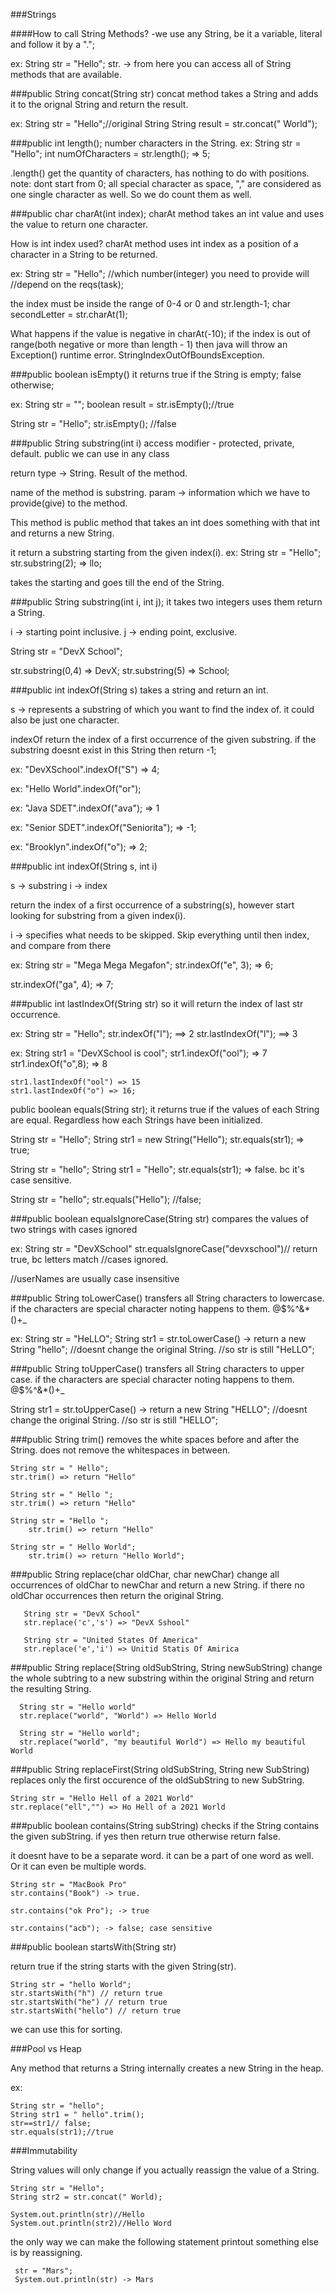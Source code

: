 ###Strings

####How to call String Methods?
-we use any String, be it a variable, literal
and follow it by a "."; 

ex: String str = "Hello";
str. -> from here you can access all of 
String methods that are available. 


###public String concat(String str)
concat method takes a String and adds it
to the orignal String and return the result.

ex: String str = "Hello";//original String
String result = str.concat(" World");



###public int length();
number characters in the String.
ex: String str = "Hello";
    int numOfCharacters = str.length(); => 5;
    
.length() get the quantity of characters, has nothing to do with
positions.
note: dont start from 0;
all special character as space, "," are considered as one 
single character as well. So we do count them as well.

###public char charAt(int index);
charAt method takes an int value and uses the value
to return one character. 

How is int index used? charAt method uses int index as a position of 
a character in a String to be returned. 

ex: String str = "Hello";
   //which number(integer) you need to provide will 
   //depend on the reqs(task);
   
 the index must be inside the range of 0-4 or 0 and str.length-1;
    char secondLetter = str.charAt(1);
   

What happens if the value is negative in charAt(-10);
if the index is out of range(both negative or more than length - 1) then
java will throw an Exception() runtime error.
StringIndexOutOfBoundsException. 


###public boolean isEmpty()
it returns true if the String is empty;
false otherwise;

ex: 
String str = "";
boolean result = str.isEmpty();//true

String str = "Hello";
str.isEmpty(); //false

###public String substring(int i)
access modifier - protected, private, default.
public we can use in any class

return type -> String. Result of the method.

name of the method is substring. 
param -> information which we have to provide(give) to the method.

This method is public method that takes an int does something with that int and returns a new String.

it return a substring starting from the given index(i). 
ex: String str = "Hello";
    str.substring(2); => llo;
    
   takes the starting and goes till the end of the String.
   

###public String substring(int i, int j);
it takes two integers uses them return a String.

i -> starting point inclusive. 
j -> ending point, exclusive.

String str = "DevX School";

str.substring(0,4) => DevX;
str.substring(5) => School;

###public int indexOf(String s)
takes a string and return an int.

s -> represents a substring of which you want to find the index of. it could also be 
just one character. 

indexOf return the index of a first occurrence of the given substring.
if the substring doesnt exist in this String then return -1;

ex: "DevXSchool".indexOf("S") => 4;

ex: "Hello World".indexOf("or");

ex: "Java SDET".indexOf("ava"); => 1

ex: "Senior SDET".indexOf("Seniorita"); => -1;

ex: "Brooklyn".indexOf("o"); => 2;


###public int indexOf(String s, int i)

s -> substring
i -> index

return the index of a first occurrence of a substring(s), however start looking for substring
from a given index(i). 

i -> specifies what needs to be skipped. Skip everything until then index, and compare from there


ex: String str = "Mega Mega Megafon";
str.indexOf("e", 3); => 6;

str.indexOf("ga", 4); => 7;



###public int lastIndexOf(String str)
so it will return the index of last str occurrence. 

ex: String str = "Hello";
    str.indexOf("l"); ==> 2
    str.lastIndexOf("l"); ==> 3
    
     
ex: String str1 = "DevXSchool is cool";
    str1.indexOf("ool"); => 7
    str1.indexOf("o",8); => 8
    
    str1.lastIndexOf("ool") => 15
    str1.lastIndexOf("o") => 16;
    
 
public boolean equals(String str);
it returns true if the values of each String are equal. Regardless
how each Strings have been initialized. 

String str = "Hello";
String str1 = new String("Hello");
str.equals(str1); => true;

String str = "hello";
String str1 = "Hello";
str.equals(str1); => false. bc it's case sensitive.

String str = "hello";
str.equals("Hello"); //false;


###public boolean equalsIgnoreCase(String str)
compares the values of two strings with cases ignored

ex: String str = "DevXSchool"
   str.equalsIgnoreCase("devxschool")// return true, bc letters match 
   //cases ignored.

   //userNames are usually case insensitive
   
   
###public String toLowerCase()
transfers all String characters to lowercase. if the characters 
are special character noting happens to them.
@$%^&*()+_

ex: String str = "HeLLO";
String str1 = str.toLowerCase() -> return a new String "hello";
//doesnt change the original String.
//so str is still "HeLLO";


###public String toUpperCase()
transfers all String characters to upper case. if the characters 
are special character noting happens to them.
@$%^&*()+_

String str1 = str.toUpperCase() -> return a new String "HELLO";
//doesnt change the original String.
//so str is still "HELLO";

###public String trim()
removes the white spaces before and after the String. does not remove the whitespaces
in between.

    String str = " Hello";
    str.trim() => return "Hello"
    
    String str = " Hello ";
    str.trim() => return "Hello"
    
    String str = "Hello ";
        str.trim() => return "Hello"
        
    String str = " Hello World";
        str.trim() => return "Hello World";
        
        
###public String replace(char oldChar, char newChar) 
change all occurrences of oldChar to newChar and return a new String.
if there no oldChar occurrences then return the original String.

       String str = "DevX School"
       str.replace('c','s') => "DevX Sshool"
       
       String str = "United States Of America"
       str.replace('e','i') => Unitid Statis Of Amirica
              
       
###public String replace(String oldSubString, String newSubString)
change the whole subtring to a new substring within the original String and 
return the resulting String.

      String str = "Hello world"
      str.replace("world", "World") => Hello World
      
      String str = "Hello world";
      str.replace("world", "my beautiful World") => Hello my beautiful World
      
      
###public String replaceFirst(String oldSubString, String new SubString)
replaces only the first occurence of the oldSubString to new SubString.

    String str = "Hello Hell of a 2021 World"
    str.replace("ell","") => Ho Hell of a 2021 World  
    
    
###public boolean contains(String subString)
checks if the String contains the given subString. if yes then return true
otherwise return false.

it doesnt have to be a separate word. it can be a part of one word as well. Or 
it can even be multiple words.

    String str = "MacBook Pro"
    str.contains("Book") -> true.
    
    str.contains("ok Pro"); -> true
    
    str.contains("acb"); -> false; case sensitive

###public boolean startsWith(String str)

return true if the string starts with the given String(str).

    String str = "hello World";
    str.startsWith("h") // return true
    str.startsWith("he") // return true
    str.startsWith("hello") // return true

we can use this for sorting.


###Pool vs Heap

Any method that returns a String internally creates a new String in the heap.

ex: 
    
    String str = "hello";
    String str1 = " hello".trim();
    str==str1// false; 
    str.equals(str1);//true


###Immutability

String values will only change if you actually reassign the value of a String.

    String str = "Hello";
    String str2 = str.concat(" World);
    
    System.out.println(str)//Hello
    System.out.println(str2)//Hello Word
    
    
the only way we can make  the following statement printout something else is by reassigning.
     
     str = "Mars";
     System.out.println(str) -> Mars
